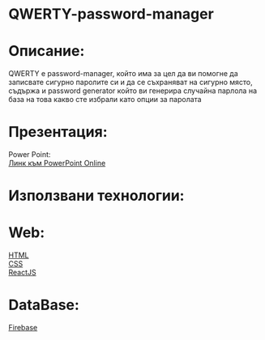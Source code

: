 # QWERTY-password-manager
# Описание:
QWERTY е password-manager, който има за цел да ви помогне да записвате сигурно паролите си и да се съхраняват на сигурно място, 
съдържа и password generator който ви генерира случайна парлола на база на това какво сте избрали като опции за паролата
# Презентация:<br/>
  Power Point:<br/>
[Линк към PowerPoint Online](https://onedrive.live.com/edit.aspx?resid=72D331AA64297DE1!861&cid=72d331aa64297de1&CT=1678513504872&OR=ItemsView)<br/>
# Използвани технологии:
 # Web:<br />
  [HTML](https://html.com/) <br />
  [CSS](https://www.w3.org/Style/CSS/Overview.en.html)<br/>
  [ReactJS](https://reactjs.org/)<br/>
 # DataBase:<br/>
  [Firebase](https://firebase.google.com/)<br/>
  
   


